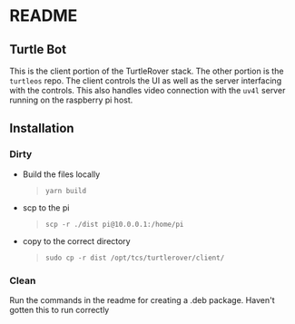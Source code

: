 # README
## Turtle Bot
This is the client portion of the TurtleRover stack. The other portion is the `turtleos` repo.
The client controls the UI as well as the server interfacing with the controls. This also handles video connection with the `uv4l` server running on the raspberry pi host.

## Installation
### Dirty
- Build the files locally
	> `yarn build`
- scp to the pi
	> `scp -r ./dist pi@10.0.0.1:/home/pi`
- copy to the correct directory
	> `sudo cp -r dist /opt/tcs/turtlerover/client/`

### Clean
Run the commands in the readme for creating a .deb package.
Haven't gotten this to run correctly

